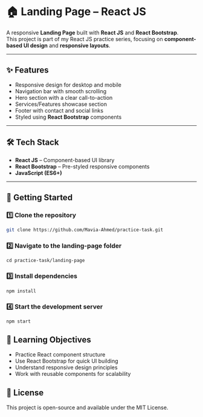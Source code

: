 # 🏠 Landing Page – React JS

A responsive **Landing Page** built with **React JS** and **React Bootstrap**.  
This project is part of my React JS practice series, focusing on **component-based UI design** and **responsive layouts**.

---

## ✨ Features
- Responsive design for desktop and mobile
- Navigation bar with smooth scrolling
- Hero section with a clear call-to-action
- Services/Features showcase section
- Footer with contact and social links
- Styled using **React Bootstrap** components

---

## 🛠 Tech Stack
- **React JS** – Component-based UI library
- **React Bootstrap** – Pre-styled responsive components
- **JavaScript (ES6+)**

---


## 🚀 Getting Started

### 1️⃣ Clone the repository
```bash
git clone https://github.com/Mavia-Ahmed/practice-task.git
```

### 2️⃣ Navigate to the landing-page folder
```
cd practice-task/landing-page
```

### 3️⃣ Install dependencies
```
npm install
```

### 4️⃣ Start the development server
```
npm start
```


## 🎯 Learning Objectives
- Practice React component structure
- Use React Bootstrap for quick UI building
- Understand responsive design principles
- Work with reusable components for scalability


## 📜 License
This project is open-source and available under the MIT License.
